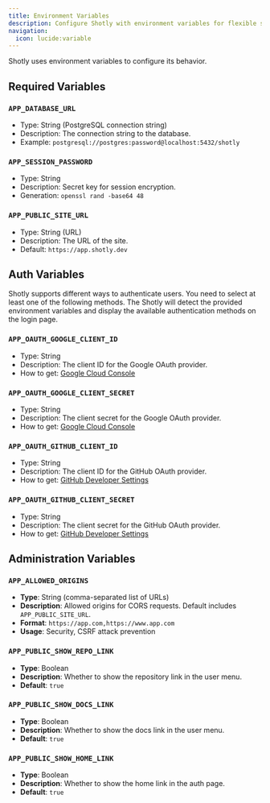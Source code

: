 ```yaml
---
title: Environment Variables
description: Configure Shotly with environment variables for flexible setup.
navigation:
  icon: lucide:variable
---
```


Shotly uses environment variables to configure its behavior.

## Required Variables

### `APP_DATABASE_URL`

- Type: String (PostgreSQL connection string)
- Description: The connection string to the database.
- Example: `postgresql://postgres:password@localhost:5432/shotly`

### `APP_SESSION_PASSWORD`

- Type: String
- Description: Secret key for session encryption.
- Generation: `openssl rand -base64 48`

### `APP_PUBLIC_SITE_URL`

- Type: String (URL)
- Description: The URL of the site.
- Default: `https://app.shotly.dev`

## Auth Variables

Shotly supports different ways to authenticate users. You need to select at least one of the following methods.
The Shotly will detect the provided environment variables and display the available authentication methods on the login page.

### `APP_OAUTH_GOOGLE_CLIENT_ID`

- Type: String
- Description: The client ID for the Google OAuth provider.
- How to get: [Google Cloud Console](https://console.cloud.google.com/apis/credentials)

### `APP_OAUTH_GOOGLE_CLIENT_SECRET`

- Type: String
- Description: The client secret for the Google OAuth provider.
- How to get: [Google Cloud Console](https://console.cloud.google.com/apis/credentials)

### `APP_OAUTH_GITHUB_CLIENT_ID`

- Type: String
- Description: The client ID for the GitHub OAuth provider.
- How to get: [GitHub Developer Settings](https://github.com/settings/developers)

### `APP_OAUTH_GITHUB_CLIENT_SECRET`

- Type: String
- Description: The client secret for the GitHub OAuth provider.
- How to get: [GitHub Developer Settings](https://github.com/settings/developers)

## Administration Variables

### `APP_ALLOWED_ORIGINS`

- **Type**: String (comma-separated list of URLs)
- **Description**: Allowed origins for CORS requests. Default includes `APP_PUBLIC_SITE_URL`.
- **Format**: `https://app.com,https://www.app.com`
- **Usage**: Security, CSRF attack prevention

### `APP_PUBLIC_SHOW_REPO_LINK`

- **Type**: Boolean
- **Description**: Whether to show the repository link in the user menu.
- **Default**: `true`

### `APP_PUBLIC_SHOW_DOCS_LINK`

- **Type**: Boolean
- **Description**: Whether to show the docs link in the user menu.
- **Default**: `true`

### `APP_PUBLIC_SHOW_HOME_LINK`

- **Type**: Boolean
- **Description**: Whether to show the home link in the auth page.
- **Default**: `true`
